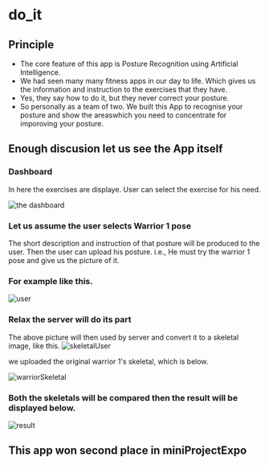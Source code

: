 # do_it

## Principle
* The core feature of this app is Posture Recognition using Artificial Intelligence.
* We had seen many many fitness apps in our day to life. Which gives us the information and instruction to the exercises that they have.
* Yes, they say how to do it, but they never correct your posture.
* So personally as a team of two. We built this App to recognise your posture and show the areaswhich you need to concentrate for imporoving your posture.

## Enough discusion let us see the App itself

### Dashboard

In here the exercises are displaye.
User can select the exercise for his need.

![the dashboard](https://i.ibb.co/yyHsFw6/dashboard.jpg)

### Let us assume the user selects Warrior 1 pose

The short description and instruction of that posture will be produced to the user.
Then the user can upload his posture. i.e., He must try the warrior 1 pose and give us the picture of it.

### For example like this.
![user](https://i.ibb.co/09jVBsL/Asset-1.png)

### Relax the server will do its part

The above picture will then used by server and convert it to a skeletal image, like this.
![skeletalUser](https://i.ibb.co/5MLsRkY/user.jpg)

we uploaded the original warrior 1's skeletal, which is below.

![warriorSkeletal](https://i.ibb.co/7zTbVmk/original.jpg)

### Both the skeletals will be compared then the result will be displayed below.
![result](https://i.ibb.co/PrcBFWd/result.jpg)


## This app won second place in miniProjectExpo

